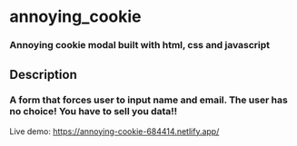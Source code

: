 # annoying_cookie

### Annoying cookie modal built with html, css and javascript

## Description

### A form that forces user to input name and email. The user has no choice! You have to sell you data!!

Live demo: https://annoying-cookie-684414.netlify.app/


